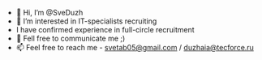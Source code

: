 - 👋 Hi, I’m @SveDuzh
- 👀 I’m interested in IT-specialists recruiting
- I have confirmed experience in full-circle recruitment
- 💞️ Fell free to communicate me ;)
- 📫 Feel free to reach me - svetab05@gmail.com / duzhaia@tecforce.ru

<!---
SveDuzh/SveDuzh is a ✨ special ✨ repository because its `README.md` (this file) appears on your GitHub profile.
You can click the Preview link to take a look at your changes.
--->
